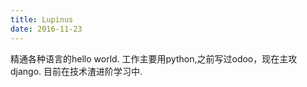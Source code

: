 ```yaml
---
title: Lupinus
date: 2016-11-23
---
```


精通各种语言的hello world.
工作主要用python,之前写过odoo，现在主攻django.
目前在技术渣进阶学习中.

